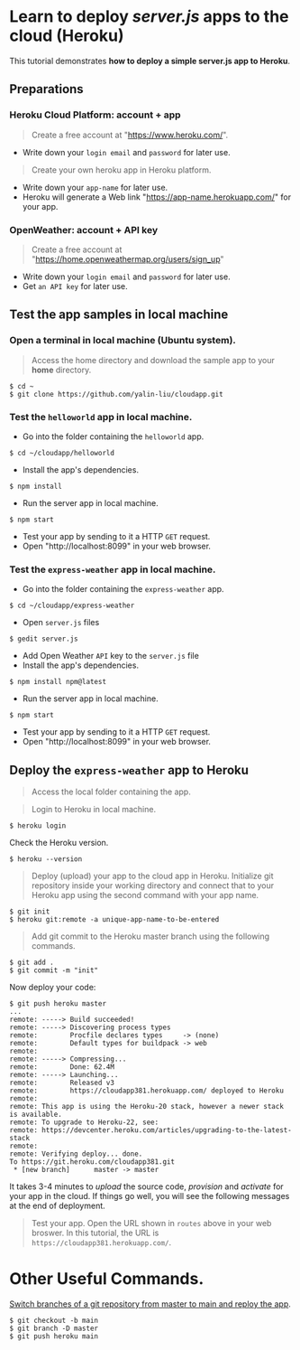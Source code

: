 # Learn to deploy *server.js* apps to the cloud (Heroku)
This tutorial demonstrates **how to deploy a simple server.js app to Heroku**.

## Preparations

### Heroku Cloud Platform: account + app
> Create a free account at "https://www.heroku.com/".  
- Write down your `login email` and `password` for later use.

> Create your own heroku app in Heroku platform.
- Write down your `app-name` for later use. 
- Heroku will generate a Web link "https://app-name.herokuapp.com/" for your app.

### OpenWeather: account + API key
> Create a free account at "https://home.openweathermap.org/users/sign_up"
- Write down your `login email` and `password` for later use.
- Get `an API key` for later use.

## Test the app samples in local machine
### Open a terminal in local machine (Ubuntu system).
> Access the home directory and download the sample app to your **home** directory.
```
$ cd ~
$ git clone https://github.com/yalin-liu/cloudapp.git
```

### Test the `helloworld` app in local machine. 
- Go into the folder containing the `helloworld` app.
```
$ cd ~/cloudapp/helloworld
```
- Install the app's dependencies.
```
$ npm install
```
- Run the server app in local machine.
```
$ npm start
```
- Test your app by sending to it a HTTP `GET` request.  
- Open "http://localhost:8099" in your web browser.

### Test the `express-weather` app in local machine. 
- Go into the folder containing the `express-weather` app.
```
$ cd ~/cloudapp/express-weather
```
- Open `server.js` files
```
$ gedit server.js
```
- Add Open Weather `API` key to the `server.js` file
- Install the app's dependencies.
```
$ npm install npm@latest
```
- Run the server app in local machine.
```
$ npm start
```
- Test your app by sending to it a HTTP `GET` request.  
- Open "http://localhost:8099" in your web browser.


## Deploy the `express-weather` app to Heroku 
> Access the local folder containing the app.  

> Login to Heroku in local machine. 
```
$ heroku login
```       
Check the Heroku version.
```
$ heroku --version
```
> Deploy (upload) your app to the cloud app in Heroku.
Initialize git repository inside your working directory and connect that to your Heroku app using the second command with your app name.
```
$ git init
$ heroku git:remote -a unique-app-name-to-be-entered
```
> Add git commit to the Heroku master branch using the following commands.
```
$ git add .
$ git commit -m "init"
```
Now deploy your code:
```
$ git push heroku master
...
remote: -----> Build succeeded!
remote: -----> Discovering process types
remote:        Procfile declares types     -> (none)
remote:        Default types for buildpack -> web
remote: 
remote: -----> Compressing...
remote:        Done: 62.4M
remote: -----> Launching...
remote:        Released v3
remote:        https://cloudapp381.herokuapp.com/ deployed to Heroku
remote: 
remote: This app is using the Heroku-20 stack, however a newer stack is available.
remote: To upgrade to Heroku-22, see:
remote: https://devcenter.heroku.com/articles/upgrading-to-the-latest-stack
remote: 
remote: Verifying deploy... done.
To https://git.heroku.com/cloudapp381.git
 * [new branch]      master -> master
```
It takes 3-4 minutes to *upload* the source code, *provision* and *activate* for your app in the cloud.  If things go well, you will see the following messages at the end of deployment. 
> Test your app.  Open the URL shown in `routes` above in your web broswer. 
In this tutorial, the URL is `https://cloudapp381.herokuapp.com/`.




# Other Useful Commands.
[Switch branches of a git repository from master to main and reploy the app](https://help.heroku.com/O0EXQZTA/how-do-i-switch-branches-from-master-to-main).
```
$ git checkout -b main
$ git branch -D master
$ git push heroku main
```
